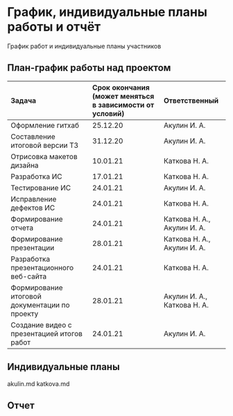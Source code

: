 # График, индивидуальные планы работы и отчёт

График работ и индивидуальные планы участников

## План-график работы над проектом

|Задача                                         | Срок окончания (может меняться в зависимости от условий) |Ответственный                |
|:--------------                                |:--------------------------                               |:-------------               |
|Оформление гитхаб                              | 25.12.20                                                 | Акулин И. А.                |
|Составление итоговой версии ТЗ                 | 31.12.20                                                 | Акулин И. А.                |
|Отрисовка макетов дизайна                      | 10.01.21                                                 | Каткова Н. А.               |
|Разработка ИС                                  | 17.01.21                                                 | Каткова Н. А.               |
|Тестирование ИС                                | 24.01.21                                                 | Акулин И. А.                |
|Исправление дефектов ИС                        | 24.01.21                                                 | Каткова Н. А.               |
|Формирование отчета                            | 24.01.21                                                 | Каткова Н. А., Акулин И. А. |
|Формирование презентации                       | 28.01.21                                                 | Каткова Н. А., Акулин И. А. |
|Разработка презентационного веб-сайта          | 24.01.21                                                 | Каткова Н. А.               |
|Формирование итоговой документации по проекту  | 28.01.21                                                 | Акулин И. А., Каткова Н. А. |
|Создание видео с презентацией итогов работ     | 24.01.21                                                 | Акулин И. А.                |


## Индивидуальные планы

akulin.md
katkova.md

## Отчет
